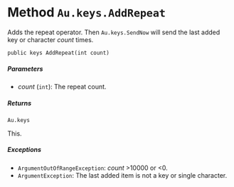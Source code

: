 # Method `Au.keys.AddRepeat`

Adds the repeat operator. Then `Au.keys.SendNow` will send the last added key or character *count* times.

```
public keys AddRepeat(int count)
```

##### Parameters

- *count*  (`int`):
    The repeat count.

##### Returns

`Au.keys`

This.

##### Exceptions

- `ArgumentOutOfRangeException`:
    *count* >10000 or \<0.
- `ArgumentException`:
    The last added item is not a key or single character.